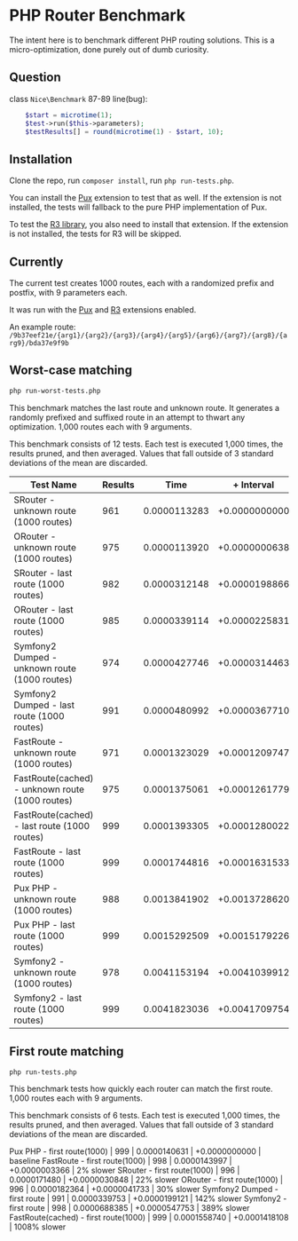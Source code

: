 # PHP Router Benchmark

The intent here is to benchmark different PHP routing solutions. This is a micro-optimization, done purely out of 
dumb curiosity.

## Question

class `Nice\Benchmark` 87-89 line(bug):

```php
    $start = microtime(1);
    $test->run($this->parameters);
    $testResults[] = round(microtime(1) - $start, 10);
```

## Installation

Clone the repo, run `composer install`, run `php run-tests.php`.

You can install the [Pux](https://github.com/c9s/pux) extension to test that as well. If the extension is not
installed, the tests will fallback to the pure PHP implementation of Pux.

To test the [R3 library](https://github.com/c9s/php-r3), you also need to install that extension. If the extension is
not installed, the tests for R3 will be skipped.

## Currently

The current test creates 1000 routes, each with a randomized prefix and postfix, with 9 parameters each.

It was run with the [Pux](https://github.com/c9s/pux) and [R3](https://github.com/c9s/php-r3) extensions enabled.

An example route: `/9b37eef21e/{arg1}/{arg2}/{arg3}/{arg4}/{arg5}/{arg6}/{arg7}/{arg8}/{arg9}/bda37e9f9b`

## Worst-case matching

```bash
php run-worst-tests.php
```

This benchmark matches the last route and unknown route. It generates a randomly prefixed and suffixed route in an attempt to thwart any optimization. 1,000 routes each with 9 arguments.

This benchmark consists of 12 tests. Each test is executed 1,000 times, the results pruned, and then averaged. Values that fall outside of 3 standard deviations of the mean are discarded.


Test Name | Results | Time | + Interval | Change
--------- | ------- | ---- | ---------- | ------
SRouter - unknown route (1000 routes) | 961 | 0.0000113283 | +0.0000000000 | baseline
ORouter - unknown route (1000 routes) | 975 | 0.0000113920 | +0.0000000638 | 1% slower
SRouter - last route (1000 routes) | 982 | 0.0000312148 | +0.0000198866 | 176% slower
ORouter - last route (1000 routes) | 985 | 0.0000339114 | +0.0000225831 | 199% slower
Symfony2 Dumped - unknown route (1000 routes) | 974 | 0.0000427746 | +0.0000314463 | 278% slower
Symfony2 Dumped - last route (1000 routes) | 991 | 0.0000480992 | +0.0000367710 | 325% slower
FastRoute - unknown route (1000 routes) | 971 | 0.0001323029 | +0.0001209747 | 1068% slower
FastRoute(cached) - unknown route (1000 routes) | 975 | 0.0001375061 | +0.0001261779 | 1114% slower
FastRoute(cached) - last route (1000 routes) | 999 | 0.0001393305 | +0.0001280022 | 1130% slower
FastRoute - last route (1000 routes) | 999 | 0.0001744816 | +0.0001631533 | 1440% slower
Pux PHP - unknown route (1000 routes) | 988 | 0.0013841902 | +0.0013728620 | 12119% slower
Pux PHP - last route (1000 routes) | 999 | 0.0015292509 | +0.0015179226 | 13399% slower
Symfony2 - unknown route (1000 routes) | 978 | 0.0041153194 | +0.0041039912 | 36228% slower
Symfony2 - last route (1000 routes) | 999 | 0.0041823036 | +0.0041709754 | 36819% slower

## First route matching

```bash
php run-tests.php
```

This benchmark tests how quickly each router can match the first route. 1,000 routes each with 9 arguments.

This benchmark consists of 6 tests. Each test is executed 1,000 times, the results pruned, and then averaged. Values that fall outside of 3 standard deviations of the mean are discarded.

Pux PHP - first route(1000) | 999 | 0.0000140631 | +0.0000000000 | baseline
FastRoute - first route(1000) | 998 | 0.0000143997 | +0.0000003366 | 2% slower
SRouter - first route(1000) | 996 | 0.0000171480 | +0.0000030848 | 22% slower
ORouter - first route(1000) | 996 | 0.0000182364 | +0.0000041733 | 30% slower
Symfony2 Dumped - first route | 991 | 0.0000339753 | +0.0000199121 | 142% slower
Symfony2 - first route | 998 | 0.0000688385 | +0.0000547753 | 389% slower
FastRoute(cached) - first route(1000) | 999 | 0.0001558740 | +0.0001418108 | 1008% slower
